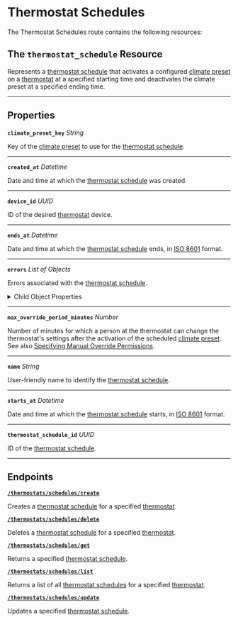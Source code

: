 # Thermostat Schedules

The Thermostat Schedules route contains the following resources:

## The `thermostat_schedule` Resource

Represents a [thermostat schedule](../../../capability-guides/thermostats/creating-and-managing-thermostat-schedules.md) that activates a configured [climate preset](../../../capability-guides/thermostats/creating-and-managing-climate-presets/README.md) on a [thermostat](https://docs.seam.co/latest/capability-guides/thermostats) at a specified starting time and deactivates the climate preset at a specified ending time.

---

## Properties

**`climate_preset_key`** *String*

Key of the [climate preset](../../../capability-guides/thermostats/creating-and-managing-climate-presets/README.md) to use for the [thermostat schedule](../../../capability-guides/thermostats/creating-and-managing-thermostat-schedules.md).


---

**`created_at`** *Datetime*

Date and time at which the [thermostat schedule](../../../capability-guides/thermostats/creating-and-managing-thermostat-schedules.md) was created.


---

**`device_id`** *UUID*

ID of the desired [thermostat](https://docs.seam.co/latest/capability-guides/thermostats) device.


---

**`ends_at`** *Datetime*

Date and time at which the [thermostat schedule](../../../capability-guides/thermostats/creating-and-managing-thermostat-schedules.md) ends, in [ISO 8601](https://www.iso.org/iso-8601-date-and-time-format.html) format.


---

**`errors`** *List* *of Objects*

Errors associated with the [thermostat schedule](../../../capability-guides/thermostats/creating-and-managing-thermostat-schedules.md).

<details>

<summary>Child Object Properties</summary>

- <strong><code>error_code</code></strong> <i>String</i>

  Unique identifier of the type of error. Enables quick recognition and categorization of the issue.



- <strong><code>message</code></strong> <i>String</i>

  Detailed description of the error. Provides insights into the issue and potentially how to rectify it.


</details>


---

**`max_override_period_minutes`** *Number*

Number of minutes for which a person at the thermostat can change the thermostat's settings after the activation of the scheduled [climate preset](../../../capability-guides/thermostats/creating-and-managing-climate-presets/README.md). See also [Specifying Manual Override Permissions](../../../capability-guides/thermostats/creating-and-managing-thermostat-schedules.md#specifying-manual-override-permissions).


---

**`name`** *String*

User-friendly name to identify the [thermostat schedule](../../../capability-guides/thermostats/creating-and-managing-thermostat-schedules.md).


---

**`starts_at`** *Datetime*

Date and time at which the [thermostat schedule](../../../capability-guides/thermostats/creating-and-managing-thermostat-schedules.md) starts, in [ISO 8601](https://www.iso.org/iso-8601-date-and-time-format.html) format.


---

**`thermostat_schedule_id`** *UUID*

ID of the [thermostat schedule](../../../capability-guides/thermostats/creating-and-managing-thermostat-schedules.md).


---

## Endpoints


[**`/thermostats/schedules/create`**](./create.md)

Creates a [thermostat schedule](../../../capability-guides/thermostats/creating-and-managing-thermostat-schedules.md) for a specified [thermostat](https://docs.seam.co/latest/capability-guides/thermostats).


[**`/thermostats/schedules/delete`**](./delete.md)

Deletes a [thermostat schedule](../../../capability-guides/thermostats/creating-and-managing-thermostat-schedules.md) for a specified [thermostat](https://docs.seam.co/latest/capability-guides/thermostats).


[**`/thermostats/schedules/get`**](./get.md)

Returns a specified [thermostat schedule](../../../capability-guides/thermostats/creating-and-managing-thermostat-schedules.md).


[**`/thermostats/schedules/list`**](./list.md)

Returns a list of all [thermostat schedules](../../../capability-guides/thermostats/creating-and-managing-thermostat-schedules.md) for a specified [thermostat](https://docs.seam.co/latest/capability-guides/thermostats).


[**`/thermostats/schedules/update`**](./update.md)

Updates a specified [thermostat schedule](../../../capability-guides/thermostats/creating-and-managing-thermostat-schedules.md).


